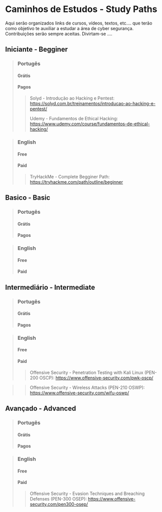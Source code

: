 # Caminhos de Estudos - Study Paths

Aqui serão organizados links de cursos, vídeos, textos, etc.... que terão como objetivo te auxiliar a estudar a área de cyber segurança.
Contribuições serão sempre aceitas.
Divirtam-se ....

## Iniciante - Begginer

> ### Portugês
> #### Grátis
> #### Pagos
>> Solyd - Introdução ao Hacking e Pentest: https://solyd.com.br/treinamentos/introducao-ao-hacking-e-pentest/
>> 
>> Udemy - Fundamentos de Ethical Hacking: https://www.udemy.com/course/fundamentos-de-ethical-hacking/

> ### English
> #### Free
> #### Paid
>> TryHackMe - Complete Begginer Path: https://tryhackme.com/path/outline/beginner

## Basico - Basic

> ### Portugês
> #### Grátis
> #### Pagos

> ### English
> #### Free
> #### Paid

## Intermediário - Intermediate
> ### Portugês
> #### Grátis
> #### Pagos

> ### English
> #### Free
> #### Paid
>> Offensive Security - Penetration Testing with Kali Linux (PEN-200 OSCP): https://www.offensive-security.com/pwk-oscp/

>> Offensive Security - Wireless Attacks (PEN-210 OSWP): https://www.offensive-security.com/wifu-oswp/

## Avançado - Advanced
> ### Portugês
> #### Grátis
> #### Pagos

> ### English
> #### Free
> #### Paid
>> Offensive Security - Evasion Techniques and Breaching Defenses (PEN-300 OSEP): https://www.offensive-security.com/pen300-osep/ 
